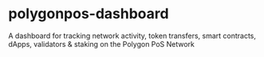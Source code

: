 # polygonpos-dashboard
A dashboard for tracking network activity, token transfers, smart contracts, dApps, validators &amp; staking on the Polygon PoS Network
